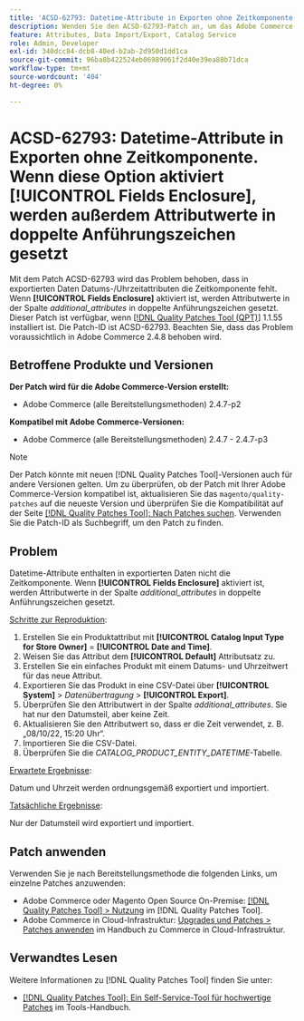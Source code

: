 ```yaml
---
title: 'ACSD-62793: Datetime-Attribute in Exporten ohne Zeitkomponente. Wenn **[!UICONTROL Fields Enclosure]** aktiviert ist, werden Attributwerte in doppelte Anführungszeichen gesetzt'
description: Wenden Sie den ACSD-62793-Patch an, um das Adobe Commerce-Problem zu beheben, bei dem Datums-/Uhrzeitattribute in exportierten Daten nicht in der Zeitkomponente enthalten sind. Wenn **[!UICONTROL Fields Enclosure]** aktiviert ist, werden Attributwerte in der Spalte * additional_attributes* außerdem in doppelte Anführungszeichen gesetzt.
feature: Attributes, Data Import/Export, Catalog Service
role: Admin, Developer
exl-id: 340dcc84-dcb8-40ed-b2ab-2d950d1dd1ca
source-git-commit: 96ba8b422524eb06989061f2d40e39ea88b71dca
workflow-type: tm+mt
source-wordcount: '404'
ht-degree: 0%

---
```


# ACSD-62793: Datetime-Attribute in Exporten ohne Zeitkomponente. Wenn diese Option aktiviert **[!UICONTROL Fields Enclosure]**, werden außerdem Attributwerte in doppelte Anführungszeichen gesetzt

Mit dem Patch ACSD-62793 wird das Problem behoben, dass in exportierten Daten Datums-/Uhrzeitattributen die Zeitkomponente fehlt. Wenn **[!UICONTROL Fields Enclosure]** aktiviert ist, werden Attributwerte in der Spalte *additional_attributes* in doppelte Anführungszeichen gesetzt. Dieser Patch ist verfügbar, wenn [[!DNL Quality Patches Tool (QPT)]](/help/tools/quality-patches-tool/quality-patches-tool-to-self-serve-quality-patches.md) 1.1.55 installiert ist. Die Patch-ID ist ACSD-62793. Beachten Sie, dass das Problem voraussichtlich in Adobe Commerce 2.4.8 behoben wird.

## Betroffene Produkte und Versionen

**Der Patch wird für die Adobe Commerce-Version erstellt:**

* Adobe Commerce (alle Bereitstellungsmethoden) 2.4.7-p2

**Kompatibel mit Adobe Commerce-Versionen:**

* Adobe Commerce (alle Bereitstellungsmethoden) 2.4.7 - 2.4.7-p3

>[!NOTE]
>
>Der Patch könnte mit neuen [!DNL Quality Patches Tool]-Versionen auch für andere Versionen gelten. Um zu überprüfen, ob der Patch mit Ihrer Adobe Commerce-Version kompatibel ist, aktualisieren Sie das `magento/quality-patches` auf die neueste Version und überprüfen Sie die Kompatibilität auf der Seite [[!DNL Quality Patches Tool]: Nach Patches suchen](https://experienceleague.adobe.com/tools/commerce-quality-patches/index.html). Verwenden Sie die Patch-ID als Suchbegriff, um den Patch zu finden.

## Problem

Datetime-Attribute enthalten in exportierten Daten nicht die Zeitkomponente. Wenn **[!UICONTROL Fields Enclosure]** aktiviert ist, werden Attributwerte in der Spalte *additional_attributes* in doppelte Anführungszeichen gesetzt.

<u>Schritte zur Reproduktion</u>:

1. Erstellen Sie ein Produktattribut mit **[!UICONTROL Catalog Input Type for Store Owner]** = **[!UICONTROL Date and Time]**.
1. Weisen Sie das Attribut dem **[!UICONTROL Default]** Attributsatz zu.
1. Erstellen Sie ein einfaches Produkt mit einem Datums- und Uhrzeitwert für das neue Attribut.
1. Exportieren Sie das Produkt in eine CSV-Datei über **[!UICONTROL System]** > *Datenübertragung* > **[!UICONTROL Export]**.
1. Überprüfen Sie den Attributwert in der Spalte *additional_attributes*. Sie hat nur den Datumsteil, aber keine Zeit.
1. Aktualisieren Sie den Attributwert so, dass er die Zeit verwendet, z. B. „08/10/22, 15:20 Uhr“.
1. Importieren Sie die CSV-Datei.
1. Überprüfen Sie die *CATALOG_PRODUCT_ENTITY_DATETIME*-Tabelle.

<u>Erwartete Ergebnisse</u>:

Datum und Uhrzeit werden ordnungsgemäß exportiert und importiert.

<u>Tatsächliche Ergebnisse</u>:

Nur der Datumsteil wird exportiert und importiert.

## Patch anwenden

Verwenden Sie je nach Bereitstellungsmethode die folgenden Links, um einzelne Patches anzuwenden:

* Adobe Commerce oder Magento Open Source On-Premise: [[!DNL Quality Patches Tool] > Nutzung](/help/tools/quality-patches-tool/usage.md) im [!DNL Quality Patches Tool].
* Adobe Commerce in Cloud-Infrastruktur: [Upgrades und Patches > Patches anwenden](https://experienceleague.adobe.com/docs/commerce-cloud-service/user-guide/develop/upgrade/apply-patches.html) im Handbuch zu Commerce in Cloud-Infrastruktur.


## Verwandtes Lesen

Weitere Informationen zu [!DNL Quality Patches Tool] finden Sie unter:

* [[!DNL Quality Patches Tool]: Ein Self-Service-Tool für hochwertige Patches](/help/tools/quality-patches-tool/quality-patches-tool-to-self-serve-quality-patches.md) im Tools-Handbuch.
